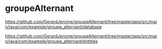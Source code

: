 # groupeAlternant


https://github.com/GerardJerome/groupeAlternant/tree/master/app/src/main/java/com/example/groupe_alternant/database

https://github.com/GerardJerome/groupeAlternant/tree/master/app/src/main/java/com/example/groupe_alternant/entities
